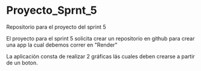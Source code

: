 # Proyecto_Sprnt_5
Repositorio para el proyecto del sprint 5

El proyecto para el sprint 5 solicita crear un repositorio en github para crear una app la cual debemos correr en "Render"

La aplicación consta de realizar 2 gráficas lás cuales deben crearse a partir de un boton.